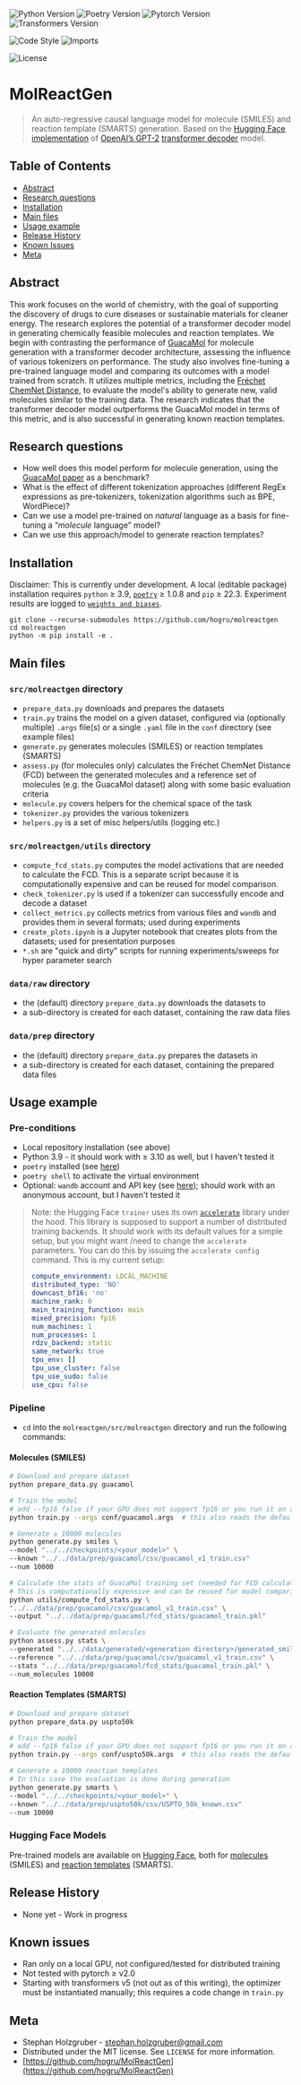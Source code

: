 ![Python Version](https://img.shields.io/badge/python-3.9-blue?color=3975A5&logo=python&link=https%3A%2F%2Fwww.python.org)
![Poetry Version](https://img.shields.io/badge/poetry-1.5-blue?color=1E293B&logo=poetry&link=https%3A%2F%2Fpython-poetry.org)
![Pytorch Version](https://img.shields.io/badge/pytorch-1.13-blue?color=EE4C2C&logo=pytorch&link=https%3A%2F%2Fpytorch.org)
![Transformers Version](https://img.shields.io/badge/hf%20transformers-4.26-blue?color=FFD21E&link=https%3A%2F%2Fhuggingface.co%2Fdocs%2Ftransformers%2Findex)

![Code Style](https://img.shields.io/badge/code%20style-black-black?link=https%3A%2F%2Fpypi.org%2Fproject%2Fblack%2F)
![Imports](https://img.shields.io/badge/imports-isort-blue?color=EF8336&link=https%3A%2F%2Fpypi.org%2Fproject%2Fisort%2F)

![License](https://img.shields.io/badge/license-MIT-blue?color=7A0014&link=https%3A%2F%2Fopensource.org%2Flicense%2Fmit%2F)

# MolReactGen

> An auto-regressive causal language model for molecule (SMILES) and reaction template (SMARTS) generation. Based on the [Hugging Face implementation](https://huggingface.co/docs/transformers/main/en/model_doc/gpt2#openai-gpt2) of [OpenAI’s GPT-2](https://cdn.openai.com/better-language-models/language_models_are_unsupervised_multitask_learners.pdf) [transformer decoder](https://arxiv.org/abs/1706.03762v5) model.

## Table of Contents

- [Abstract](#Abstract)
- [Research questions](#Research-questions)
- [Installation](#Installation)
- [Main files](#Main-files)
- [Usage example](#Usage-example)
- [Release History](#Release-History)
- [Known Issues](#Known-Issues)
- [Meta](#Meta)

## Abstract

This work focuses on the world of chemistry, with the goal of supporting the discovery of drugs to cure diseases or sustainable materials for cleaner energy. The research explores the potential of a transformer decoder model in generating chemically feasible molecules and reaction templates. We begin with contrasting the performance of [GuacaMol](https://pubs.acs.org/doi/10.1021/acs.jcim.8b00839) for molecule generation with a transformer decoder architecture, assessing the influence of various tokenizers on performance. The study also involves fine-tuning a pre-trained language model and comparing its outcomes with a model trained from scratch. It utilizes multiple metrics, including the [Fréchet ChemNet Distance](https://pubmed.ncbi.nlm.nih.gov/30118593/), to evaluate the model's ability to generate new, valid molecules similar to the training data. The research indicates that the transformer decoder model outperforms the GuacaMol model in terms of this metric, and is also successful in generating known reaction templates.


## Research questions

- How well does this model perform for molecule generation, using the [GuacaMol paper](https://pubs.acs.org/doi/10.1021/acs.jcim.8b00839) as a benchmark?
- What is the effect of different tokenization approaches (different RegEx expressions as pre-tokenizers, tokenization algorithms such as BPE, WordPiece)?
- Can we use a model pre-trained on _natural_ language as a basis for fine-tuning a “_molecule_ language” model?
- Can we use this approach/model to generate reaction templates?

## Installation

Disclaimer: This is currently under development. A local (editable package) installation requires `python` ≥ 3.9, [`poetry`](https://python-poetry.org)  ≥ 1.0.8 and `pip` ≥ 22.3. Experiment results are logged to [`weights and biases`](https://wandb.ai).

```
git clone --recurse-submodules https://github.com/hogru/molreactgen
cd molreactgen
python -m pip install -e .
```

## Main files

### `src/molreactgen` directory

- `prepare_data.py` downloads and prepares the datasets
- `train.py` trains the model on a given dataset, configured via (optionally multiple) `.args` file(s) or a single `.yaml` file in the `conf` directory (see example files)
- `generate.py` generates molecules (SMILES) or reaction templates (SMARTS)
- `assess.py` (for molecules only) calculates the Fréchet ChemNet Distance (FCD) between the generated molecules and a reference set of molecules (e.g. the GuacaMol dataset) along with some basic evaluation criteria
- `molecule.py` covers helpers for the chemical space of the task
- `tokenizer.py` provides the various tokenizers
- `helpers.py` is a set of misc helpers/utils (logging etc.)

### `src/molreactgen/utils` directory

- `compute_fcd_stats.py` computes the model activations that are needed to calculate the FCD. This is a separate script because it is computationally expensive and can be reused for model comparison.
- `check_tokenizer.py` is used if a tokenizer can successfully encode and decode a dataset
- `collect_metrics.py` collects metrics from various files and `wandb` and provides them in several formats; used during experiments
- `create_plots.ipynb` is a Jupyter notebook that creates plots from the datasets; used for presentation purposes
- `*.sh` are "quick and dirty" scripts for running experiments/sweeps for hyper parameter search

### `data/raw` directory

- the (default) directory `prepare_data.py` downloads the datasets to
- a sub-directory is created for each dataset, containing the raw data files

### `data/prep` directory

- the (default) directory `prepare_data.py` prepares the datasets in
- a sub-directory is created for each dataset, containing the prepared data files

## Usage example

### Pre-conditions

- Local repository installation (see above)
- Python 3.9 - it should work with ≥ 3.10 as well, but I haven't tested it
- `poetry` installed (see [here](https://python-poetry.org/docs/#installation))
- `poetry shell` to activate the virtual environment
- Optional: `wandb` account and API key (see [here](https://docs.wandb.ai/quickstart)); should work with an anonymous account, but I haven't tested it

> Note: the Hugging Face `trainer` uses its own [`accelerate`](https://huggingface.co/docs/accelerate/index) library under the hood. This library is supposed to support a number of distributed training backends. It should work with its default values for a simple setup, but you might want /need to change the `accelerate` parameters. You can do this by issuing the `accelerate config` command. This is my current setup:
>
> ```yaml
> compute_environment: LOCAL_MACHINE
> distributed_type: 'NO'
> downcast_bf16: 'no'
> machine_rank: 0
> main_training_function: main
> mixed_precision: fp16
> num_machines: 1
> num_processes: 1
> rdzv_backend: static
> same_network: true
> tpu_env: []
> tpu_use_cluster: false
> tpu_use_sudo: false
> use_cpu: false
> ```


### Pipeline

- `cd` into the `molreactgen/src/molreactgen` directory and run the following commands:

#### Molecules (SMILES)

```bash
# Download and prepare dataset
python prepare_data.py guacamol

# Train the model
# add --fp16 false if your GPU does not support fp16 or you run it on a CPU (not recommended)
python train.py --args conf/guacamol.args  # this also reads the default train.args file

# Generate ≥ 10000 molecules
python generate.py smiles \
--model "../../checkpoints/<your_model>" \
--known "../../data/prep/guacamol/csv/guacamol_v1_train.csv"
--num 10000

# Calculate the stats of GuacaMol training set (needed for FCD calculation)
# This is computationally expensive and can be reused for model comparison
python utils/compute_fcd_stats.py \
"../../data/prep/guacamol/csv/guacamol_v1_train.csv" \
--output "../../data/prep/guacamol/fcd_stats/guacamol_train.pkl"

# Evaluate the generated molecules
python assess.py stats \
--generated "../../data/generated/<generation directory>/generated_smiles.csv" \
--reference "../../data/prep/guacamol/csv/guacamol_v1_train.csv" \
--stats "../../data/prep/guacamol/fcd_stats/guacamol_train.pkl" \
--num_molecules 10000
```

#### Reaction Templates (SMARTS)

```bash
# Download and prepare dataset
python prepare_data.py uspto50k

# Train the model
# add --fp16 false if your GPU does not support fp16 or you run it on a CPU (not recommended)
python train.py --args conf/uspto50k.args  # this also reads the default train.args file

# Generate ≥ 10000 reaction templates
# In this case the evaluation is done during generation
python generate.py smarts \
--model "../../checkpoints/<your_model>" \
--known "../../data/prep/uspto50k/csv/USPTO_50k_known.csv"
--num 10000
```

### Hugging Face Models

Pre-trained models are available on [Hugging Face](https://huggingface.co), both for [molecules](https://huggingface.co/hogru/MolReactGen-GuacaMol-Molecules) (SMILES) and [reaction templates](https://huggingface.co/hogru/MolReactGen-USPTO50K-Reaction-Templates) (SMARTS).

## Release History

- None yet - Work in progress

## Known issues

- Ran only on a local GPU, not configured/tested for distributed training
- Not tested with pytorch ≥ v2.0
- Starting with transformers v5 (not out as of this writing), the optimizer must be instantiated manually; this requires a code change in `train.py`

## Meta

- Stephan Holzgruber - stephan.holzgruber@gmail.com
- Distributed under the MIT license. See `LICENSE` for more information.
- [https://github.com/hogru/MolReactGen](https://github.com/hogru/MolReactGen)
